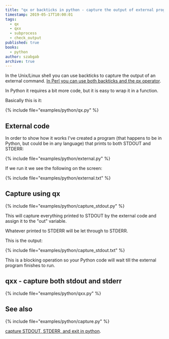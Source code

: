 ```yaml
---
title: "qx or backticks in python - capture the output of external programs"
timestamp: 2019-05-17T10:00:01
tags:
  - qx
  - qxx
  - subprocess
  - check_output
published: true
books:
  - python
author: szabgab
archive: true
---
```



In the Unix/Linux shell you can use backticks to capture the output of an external command.
[In Perl you can use both backticks and the qx operator](https://perlmaven.com/qx).

In Python it requires a bit more code, but it is easy to wrap it in a function.


Basically this is it:

{% include file="examples/python/qx.py" %}


## External code

In order to show how it works I've created a program (that happens to be in Python, but could be in any language)
that prints to both STDOUT and STDERR:

{% include file="examples/python/external.py" %}

If we run it we see the following on the screen:

{% include file="examples/python/external.txt" %}

## Capture using qx

{% include file="examples/python/capture_stdout.py" %}

This will capture everything printed to STDOUT by the external code and assign it to the "out" variable.

Whatever printed to STDERR will be let through to STDERR.

This is the output:

{% include file="examples/python/capture_stdout.txt" %}

This is a blocking operation so your Python code will wait till the external program finishes to run.


## qxx - capture both stdout and stderr

{% include file="examples/python/qxx.py" %}

## See also

{% include file="examples/python/capture.py" %}

[capture STDOUT, STDERR, and exit in python](/python-capture-stdout-stderr-exit).


